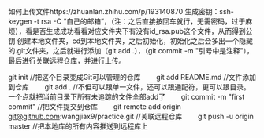 如何上传文件https://zhuanlan.zhihu.com/p/193140870
生成密钥：ssh-keygen -t rsa -C “自己的邮箱”，（注：之后直接按回车就行，无需密码，过于麻烦），看是否生成成功看看对应文件夹下有没有id_rsa.pub这个文件，从而得到公钥
创建本地文件夹，cd到本地文件夹，之后初始化，初始化之后会多出一个隐藏的.git文件夹，之后就进行添加（git add .），（git commit -m "引号中是注释"），最后进行关联远程仓库，并进行上传。

git init //把这个目录变成Git可以管理的仓库
　　git add README.md //文件添加到仓库
　　git add . //不但可以跟单一文件，还可以跟通配符，更可以跟目录。一个点就把当前目录下所有未追踪的文件全部add了 
　　git commit -m "first commit" //把文件提交到仓库
　　git remote add origin git@github.com:wangjiax9/practice.git //关联远程仓库
　　git push -u origin master //把本地库的所有内容推送到远程库上
  
